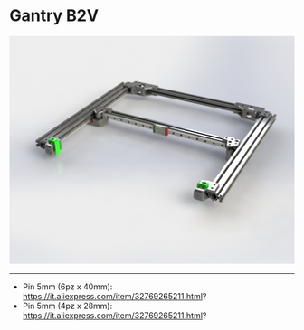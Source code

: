 # Gantry B2V

![1](/Gantry/Image/Gantry.jpg)

---

- Pin 5mm (6pz x 40mm): https://it.aliexpress.com/item/32769265211.html?
- Pin 5mm (4pz x 28mm): https://it.aliexpress.com/item/32769265211.html?
